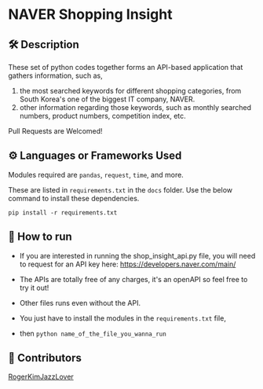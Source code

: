 # NAVER Shopping Insight

## 🛠️ Description

These set of python codes together forms an API-based application that gathers information, such as, 
1. the most searched keywords for different shopping categories, from South Korea's one of the biggest IT company, NAVER.
2. other information regarding those keywords, such as monthly searched numbers, product numbers, competition index, etc.

Pull Requests are Welcomed!

## ⚙️ Languages or Frameworks Used

Modules required are `pandas`, `request`, `time`, and more.

These are listed in `requirements.txt` in the `docs` folder. Use the below command to install these dependencies.

```pip install -r requirements.txt```

## 🌟 How to run

- If you are interested in running the shop_insight_api.py file, you will need to request for an API key here: 
	https://developers.naver.com/main/
- The APIs are totally free of any charges, it's an openAPI so feel free to try it out!
 
- Other files runs even without the API.
- You just have to install the modules in the ```requirements.txt``` file,
- then ```python name_of_the_file_you_wanna_run```


## 🤖 Contributors

[RogerKimJazzLover]((https://github.com/RogerKimJazzLover)https://github.com/RogerKimJazzLover)
